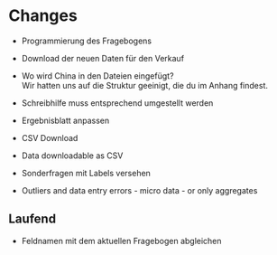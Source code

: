 # Changes

* Programmierung des Fragebogens

* Download der neuen Daten für den Verkauf

* Wo wird China in den Dateien eingefügt?  
Wir hatten uns auf die Struktur geeinigt, die du im Anhang findest.

* Schreibhilfe muss entsprechend umgestellt werden

* Ergebnisblatt anpassen

* CSV Download

* Data downloadable as CSV

* Sonderfragen mit Labels versehen

* Outliers and data entry errors - micro data - or only aggregates

## Laufend

* Feldnamen mit dem aktuellen Fragebogen abgleichen
